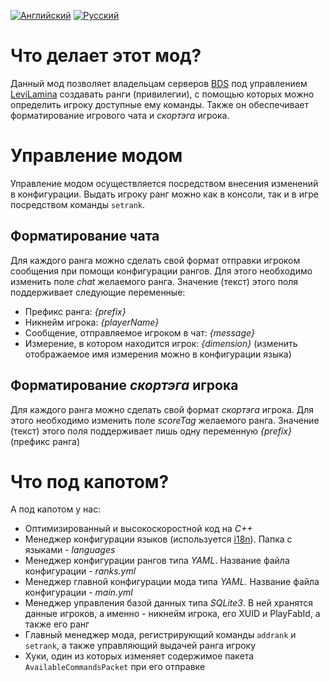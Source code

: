 [![Английский](https://custom-icon-badges.demolab.com/badge/-Английский-green?style=for-the-badge)](README.md) [![Русский](https://custom-icon-badges.demolab.com/badge/-Русский-gray?style=for-the-badge)](README.ru.md)

# Что делает этот мод?
Данный мод позволяет владельцам серверов [BDS](https://www.minecraft.net/ru-ru/download/server/bedrock) под управлением [LeviLamina](https://github.com/LiteLDev/LeviLamina) создавать ранги (привилегии), с помощью которых можно определить игроку доступные ему команды. Также он обеспечивает форматирование игрового чата и *скортэга* игрока.
# Управление модом
Управление модом осуществляется посредством внесения изменений в конфигурации. Выдать игроку ранг можно как в консоли, так и в игре посредством команды `setrank`.
## Форматирование чата
Для каждого ранга можно сделать свой формат отправки игроком сообщения при помощи конфигурации рангов. Для этого необходимо изменить поле *chat* желаемого ранга. Значение (текст) этого поля поддерживает следующие переменные:
- Префикс ранга: *{prefix}*
- Никнейм игрока: *{playerName}*
- Сообщение, отправляемое игроком в чат: *{message}*
- Измерение, в котором находится игрок: *{dimension}* (изменить отображаемое имя измерения можно в конфигурации языка)
## Форматирование *скортэга* игрока
Для каждого ранга можно сделать свой формат *скортэга* игрока. Для этого необходимо изменить поле *scoreTag* желаемого ранга. Значение (текст) этого поля поддерживает лишь одну переменную *{prefix}* (префикс ранга)
# Что под капотом?
А под капотом у нас:
* Оптимизированный и высокоскоростной код на *C++*
* Менеджер конфигурации языков (используется [i18n](https://github.com/LiteLDev/LeviLamina/blob/develop/src/ll/api/i18n/)). Папка с языками - *languages*
* Менеджер конфигурации рангов типа *YAML*. Название файла конфигурации - *ranks.yml*
* Менеджер главной конфигурации мода типа *YAML*. Название файла конфигурации - *main.yml*
* Менеджер управления базой данных типа *SQLite3*. В ней хранятся данные игроков, а именно - никнейм игрока, его XUID и PlayFabId, а также его ранг
* Главный менеджер мода, регистрирующий команды `addrank` и `setrank`, а также управляющий выдачей ранга игроку
* Хуки, один из которых изменяет содержимое пакета `AvailableCommandsPacket` при его отправке
